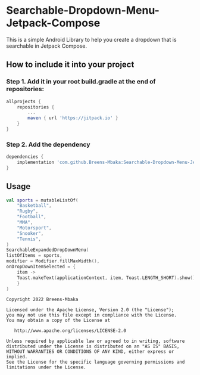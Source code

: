 # Searchable-Dropdown-Menu-Jetpack-Compose

This is a simple Android Library to help you create a dropdown that is searchable in Jetpack Compose.

## How to include it into your project
### Step 1. Add it in your root build.gradle at the end of repositories:
```gradle
allprojects {
    repositories {
        ...
        maven { url 'https://jitpack.io' }
    }
}
```

### Step 2. Add the dependency
```gradle
dependencies {
    implementation 'com.github.Breens-Mbaka:Searchable-Dropdown-Menu-Jetpack-Compose:0.1.0-beta01'
}
```

## Usage
``` Kotlin
val sports = mutableListOf(
    "Basketball",
    "Rugby",
    "Football",
    "MMA",
    "Motorsport",
    "Snooker",
    "Tennis",
)
SearchableExpandedDropDownMenu(
listOfItems = sports,
modifier = Modifier.fillMaxWidth(),
onDropDownItemSelected = {
    item ->
    Toast.makeText(applicationContext, item, Toast.LENGTH_SHORT).show()
    }
)
```

```
Copyright 2022 Breens-Mbaka

Licensed under the Apache License, Version 2.0 (the "License");
you may not use this file except in compliance with the License.
You may obtain a copy of the License at

   http://www.apache.org/licenses/LICENSE-2.0

Unless required by applicable law or agreed to in writing, software
distributed under the License is distributed on an "AS IS" BASIS,
WITHOUT WARRANTIES OR CONDITIONS OF ANY KIND, either express or implied.
See the License for the specific language governing permissions and
limitations under the License.
